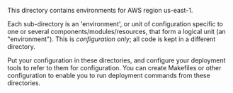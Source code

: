 This directory contains environments for AWS region us-east-1.

Each sub-directory is an 'environment', or unit of configuration specific to one or several components/modules/resources, that form a logical unit (an "environment"). This is *configuration only*; all code is kept in a different directory.

Put your configuration in these directories, and configure your deployment tools to refer to them for configuration. You can create Makefiles or other configuration to enable you to run deployment commands from these directories.

